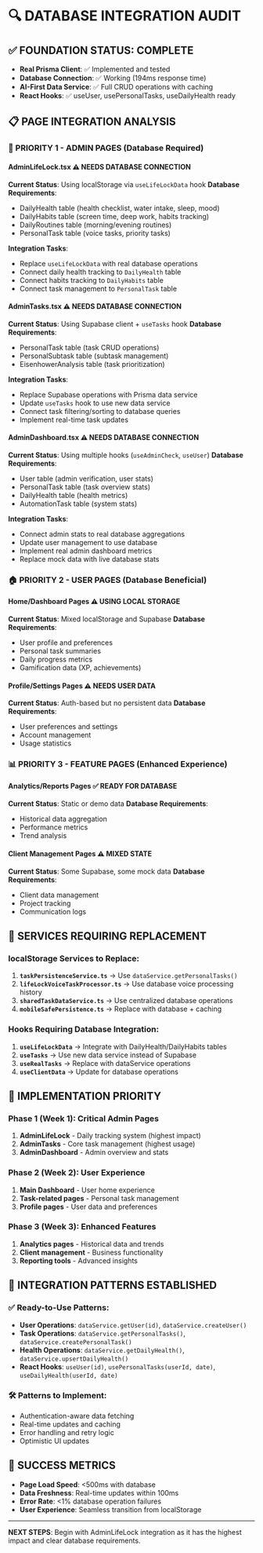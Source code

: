 # 🔍 DATABASE INTEGRATION AUDIT

## ✅ FOUNDATION STATUS: COMPLETE
- **Real Prisma Client**: ✅ Implemented and tested
- **Database Connection**: ✅ Working (194ms response time)
- **AI-First Data Service**: ✅ Full CRUD operations with caching
- **React Hooks**: ✅ useUser, usePersonalTasks, useDailyHealth ready

## 📋 PAGE INTEGRATION ANALYSIS

### 🏥 PRIORITY 1 - ADMIN PAGES (Database Required)

#### AdminLifeLock.tsx ⚠️ NEEDS DATABASE CONNECTION
**Current Status**: Using localStorage via `useLifeLockData` hook
**Database Requirements**:
- DailyHealth table (health checklist, water intake, sleep, mood)
- DailyHabits table (screen time, deep work, habits tracking)  
- DailyRoutines table (morning/evening routines)
- PersonalTask table (voice tasks, priority tasks)

**Integration Tasks**:
- Replace `useLifeLockData` with real database operations
- Connect daily health tracking to `DailyHealth` table
- Connect habits tracking to `DailyHabits` table
- Connect task management to `PersonalTask` table

#### AdminTasks.tsx ⚠️ NEEDS DATABASE CONNECTION
**Current Status**: Using Supabase client + `useTasks` hook
**Database Requirements**:
- PersonalTask table (task CRUD operations)
- PersonalSubtask table (subtask management)
- EisenhowerAnalysis table (task prioritization)

**Integration Tasks**:
- Replace Supabase operations with Prisma data service
- Update `useTasks` hook to use new data service
- Connect task filtering/sorting to database queries
- Implement real-time task updates

#### AdminDashboard.tsx ⚠️ NEEDS DATABASE CONNECTION
**Current Status**: Using multiple hooks (`useAdminCheck`, `useUser`)
**Database Requirements**:
- User table (admin verification, user stats)
- PersonalTask table (task overview stats)
- DailyHealth table (health metrics)
- AutomationTask table (system stats)

**Integration Tasks**:
- Connect admin stats to real database aggregations
- Update user management to use database
- Implement real admin dashboard metrics
- Replace mock data with live database stats

### 🏠 PRIORITY 2 - USER PAGES (Database Beneficial)

#### Home/Dashboard Pages ⚠️ USING LOCAL STORAGE
**Current Status**: Mixed localStorage and Supabase
**Database Requirements**:
- User profile and preferences
- Personal task summaries
- Daily progress metrics
- Gamification data (XP, achievements)

#### Profile/Settings Pages ⚠️ NEEDS USER DATA
**Current Status**: Auth-based but no persistent data
**Database Requirements**:
- User preferences and settings
- Account management
- Usage statistics

### 📊 PRIORITY 3 - FEATURE PAGES (Enhanced Experience)

#### Analytics/Reports Pages ✅ READY FOR DATABASE
**Current Status**: Static or demo data
**Database Requirements**:
- Historical data aggregation
- Performance metrics
- Trend analysis

#### Client Management Pages ⚠️ MIXED STATE
**Current Status**: Some Supabase, some mock data
**Database Requirements**:
- Client data management
- Project tracking
- Communication logs

## 🔧 SERVICES REQUIRING REPLACEMENT

### localStorage Services to Replace:
1. **`taskPersistenceService.ts`** → Use `dataService.getPersonalTasks()`
2. **`lifeLockVoiceTaskProcessor.ts`** → Use database voice processing history
3. **`sharedTaskDataService.ts`** → Use centralized database operations
4. **`mobileSafePersistence.ts`** → Replace with database + caching

### Hooks Requiring Database Integration:
1. **`useLifeLockData`** → Integrate with DailyHealth/DailyHabits tables
2. **`useTasks`** → Use new data service instead of Supabase
3. **`useRealTasks`** → Replace with dataService operations
4. **`useClientData`** → Update for database operations

## 🚀 IMPLEMENTATION PRIORITY

### Phase 1 (Week 1): Critical Admin Pages
1. **AdminLifeLock** - Daily tracking system (highest impact)
2. **AdminTasks** - Core task management (highest usage)
3. **AdminDashboard** - Admin overview and stats

### Phase 2 (Week 2): User Experience
1. **Main Dashboard** - User home experience
2. **Task-related pages** - Personal task management
3. **Profile pages** - User data and preferences

### Phase 3 (Week 3): Enhanced Features
1. **Analytics pages** - Historical data and trends
2. **Client management** - Business functionality
3. **Reporting tools** - Advanced insights

## 💎 INTEGRATION PATTERNS ESTABLISHED

### ✅ Ready-to-Use Patterns:
- **User Operations**: `dataService.getUser(id)`, `dataService.createUser()`
- **Task Operations**: `dataService.getPersonalTasks()`, `dataService.createPersonalTask()`
- **Health Operations**: `dataService.getDailyHealth()`, `dataService.upsertDailyHealth()`
- **React Hooks**: `useUser(id)`, `usePersonalTasks(userId, date)`, `useDailyHealth(userId, date)`

### 🛠️ Patterns to Implement:
- Authentication-aware data fetching
- Real-time updates and caching
- Error handling and retry logic
- Optimistic UI updates

## 🎯 SUCCESS METRICS
- **Page Load Speed**: <500ms with database
- **Data Freshness**: Real-time updates within 100ms
- **Error Rate**: <1% database operation failures
- **User Experience**: Seamless transition from localStorage

---

**NEXT STEPS**: Begin with AdminLifeLock integration as it has the highest impact and clear database requirements.